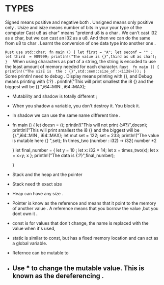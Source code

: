 #  TYPES
Signed means positive and negative both .
Unsigned means only positive only .
Usize and isize means number of bits in  your your type of the computer
Cast u8 as char" means "pretend u8 is a char .
We can't cast i32 as a char, but we can cast an i32 as a u8. And then we can do the same from u8 to char .
 Learnt the conversion of one data type into another one .
 
 `Rust
 use std::char;
fn main () {
    let first = "A";
    let seconf = "" ;
    let third  = 909999;
    println!("The value is {}",third as u8 as char);
} 
 `
When using characters as part of a string, the string is encoded to use the least amount of memory needed for each character.
`Rust 
fn main () {
    println!("The sizE is  the : {}",std::mem::size_of::<i128>());
}
`
Some println! need to debug .
 Display means printing with {}, and Debug means printing with {:?} .
   println!("This will print smallest the i8 {} and the biggest will be {}.",i64::MIN , i64::MAX);

- Mutability and shadow is totally different ;
- When you shadow a variable, you don't destroy it. You block it.
- In shadow  we can use the same  name different time .
- fn main ()  {
    let doesn = ();
    println!("This will not print {:#?}",doesn);
    println!("This will print smallest the i8 {} and the biggest will be {}.",i64::MIN , i64::MAX);
    let mut set = 122;
     set = 233;
     println!("The value is mutable here {} ",set);
    fn times_two (number : i32) -> i32{
        number *2

    }
    let final_number = {
        let y = 10 ;
        let x: i32 = 14;
        let x = times_two(x);
        let x = x+y;
        x
    };
    println!("The data is {:?}",final_number);
        
    }
- Stack and the heap ant the pointer 
- Stack need th exact size
- Heap can have any size .
- Pointer is know as the reference and means that it point to the memory of another value . A reference means that you borrow the value ,but you dont own it .
- const is for values that don't change, the name is replaced with the value when it's used,
- static is similar to const, but has a fixed memory location and can act as a global variable.
- Refernce can be mutable to 
- Use * to change the mutable  value. This is known as the dereferencing .
    - 
